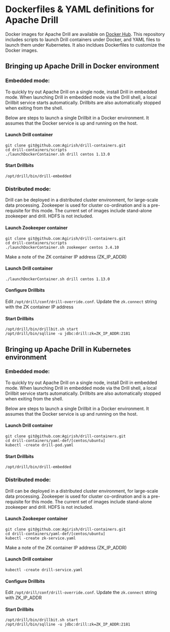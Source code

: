 # Dockerfiles & YAML definitions for Apache Drill

Docker images for Apache Drill are available on [Docker Hub](https://hub.docker.com/r/drill/). This repository includes scripts to launch Drill containers under Docker, and YAML files to launch them under Kubernetes. It also incldues Dockerfiles to customize the Docker images.

## Bringing up Apache Drill in Docker environment

### Embedded mode:

To quickly try out Apache Drill on a single node, install Drill in embedded mode. When launching Drill in embedded mode via the Drill shell, a local Drillbit service starts automatically. Drillbits are also automatically stopped when exiting from the shell. 

Below are steps to launch a single Drillbit in a Docker environment. It assumes that the Docker service is up and running on the host.

#### Launch Drill container 

```
git clone git@github.com:Agirish/drill-containers.git
cd drill-containers/scripts
./launchDockerContainer.sh drill centos 1.13.0 
``` 

#### Start Drillbits 

```
/opt/drill/bin/drill-embedded
```
 

### Distributed mode:

Drill can be deployed in a distributed cluster environment, for large-scale data processing. Zookeeper is used for cluster co-ordination and is a pre-requisite for this mode. The current set of images include stand-alone zookeeper and drill. HDFS is not included.

#### Launch Zookeeper container 

```
git clone git@github.com:Agirish/drill-containers.git
cd drill-containers/scripts
./launchDockerContainer.sh zookeeper centos 3.4.10
```
Make a note of the ZK container IP address (ZK_IP_ADDR)
    
#### Launch Drill container 

```
./launchDockerContainer.sh drill centos 1.13.0
```

#### Configure Drillbits

Edit `/opt/drill/conf/drill-override.conf`. Update the `zk.connect` string with the ZK container IP address 
    
#### Start Drillbits 

```
/opt/drill/bin/drillbit.sh start
/opt/drill/bin/sqlline -u jdbc:drill:zk=ZK_IP_ADDR:2181
``` 

## Bringing up Apache Drill in Kubernetes environment

### Embedded mode:

To quickly try out Apache Drill on a single node, install Drill in embedded mode. When launching Drill in embedded mode via the Drill shell, a local Drillbit service starts automatically. Drillbits are also automatically stopped when exiting from the shell. 

Below are steps to launch a single Drillbit in a Docker environment. It assumes that the Docker service is up and running on the host.

#### Launch Drill container 

```
git clone git@github.com:Agirish/drill-containers.git
cd drill-containers/yaml-def/[centos/ubuntu]
kubectl -create drill-pod.yaml
``` 

#### Start Drillbits 

```
/opt/drill/bin/drill-embedded
```
 

### Distributed mode:

Drill can be deployed in a distributed cluster environment, for large-scale data processing. Zookeeper is used for cluster co-ordination and is a pre-requisite for this mode. The current set of images include stand-alone zookeeper and drill. HDFS is not included.

#### Launch Zookeeper container 

```
git clone git@github.com:Agirish/drill-containers.git
cd drill-containers/yaml-def/[centos/ubuntu]
kubectl -create zk-service.yaml
```
Make a note of the ZK container IP address (ZK_IP_ADDR)
    
#### Launch Drill container 

```
kubectl -create drill-service.yaml
```

#### Configure Drillbits

Edit `/opt/drill/conf/drill-override.conf`. Update the `zk.connect` string with ZK_IP_ADDR 
    
#### Start Drillbits 

```
/opt/drill/bin/drillbit.sh start
/opt/drill/bin/sqlline -u jdbc:drill:zk=ZK_IP_ADDR:2181
```
